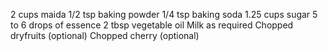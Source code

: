 2 cups maida
1/2 tsp baking powder
1/4 tsp baking soda
1.25 cups sugar
5 to 6 drops of essence
2 tbsp vegetable oil
Milk as required
Chopped dryfruits (optional)
Chopped cherry (optional)